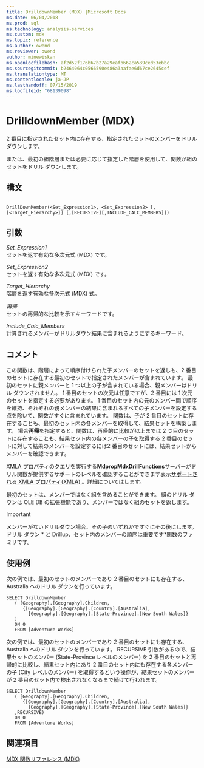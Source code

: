 ```yaml
---
title: DrilldownMember (MDX) |Microsoft Docs
ms.date: 06/04/2018
ms.prod: sql
ms.technology: analysis-services
ms.custom: mdx
ms.topic: reference
ms.author: owend
ms.reviewer: owend
author: minewiskan
ms.openlocfilehash: af2d52f176b67b27a29eafb662ca539ced53ebbc
ms.sourcegitcommit: b2464064c0566590e486a3aafae6d67ce2645cef
ms.translationtype: MT
ms.contentlocale: ja-JP
ms.lasthandoff: 07/15/2019
ms.locfileid: "68139098"
---
```

# <a name="drilldownmember-mdx"></a>DrilldownMember (MDX)


  2 番目に指定されたセット内に存在する、指定されたセットのメンバーをドリル ダウンします。  
  
 または、最初の組階層または必要に応じて指定した階層を使用して、関数が組のセットをドリル ダウンします。  
  
## <a name="syntax"></a>構文  
  
```  
  
DrillDownMember(<Set_Expression1>, <Set_Expression2> [,[<Target_Hierarchy>]] [,[RECURSIVE][,INCLUDE_CALC_MEMBERS]])  
```  
  
## <a name="arguments"></a>引数  
 *Set_Expression1*  
 セットを返す有効な多次元式 (MDX) です。  
  
 *Set_Expression2*  
 セットを返す有効な多次元式 (MDX) です。  
  
 *Target_Hierarchy*  
 階層を返す有効な多次元式 (MDX) 式。  
  
 *再帰*  
 セットの再帰的な比較を示すキーワードです。  
  
 *Include_Calc_Members*  
 計算されるメンバーがドリルダウン結果に含まれるようにするキーワード。  
  
## <a name="remarks"></a>コメント  
 この関数は、階層によって順序付けられた子メンバーのセットを返しも、2 番目のセットに存在する最初のセットで指定されたメンバーが含まれています。 最初のセットに親メンバーと 1 つ以上の子が含まれている場合、親メンバーはドリル ダウンされません。 1 番目のセットの次元は任意ですが、2 番目には 1 次元のセットを指定する必要があります。 1 番目のセット内の元のメンバー間で順序を維持、それぞれの親メンバーの結果に含まれるすべての子メンバーを設定する点を除いて、関数がすぐに含まれています。 関数は、子が 2 番目のセットに存在することも、最初のセット内の各メンバーを取得して、結果セットを構築します。 場合**再帰**を指定すると、関数は、再帰的に比較が以上までは 2 つ目のセットに存在することも、結果セット内の各メンバーの子を取得する 2 番目のセットに対して結果のメンバーを設定するには2 番目のセットには、結果セットからメンバーを確認できます。  
  
 XMLA プロパティのクエリを実行する**MdpropMdxDrillFunctions**サーバーがドリル関数が提供するサポートのレベルを確認することができます表示[サポートされる XMLA プロパティ&#40;XMLA&#41; ](https://docs.microsoft.com/bi-reference/xmla/xml-elements-properties/propertylist-element-supported-xmla-properties)。詳細についてはします。  
  
 最初のセットは、メンバーではなく組を含めることができます。 組のドリル ダウンは OLE DB の拡張機能であり、メンバーではなく組のセットを返します。  
  
> [!IMPORTANT]  
>  メンバーがないドリルダウン場合、その子のいずれかですぐにその後にします。 ドリル ダウン * と Drillup、セット内のメンバーの順序は重要です\*関数のファミリです。  
  
## <a name="examples"></a>使用例  
 次の例では、最初のセットのメンバーであり 2 番目のセットにも存在する、Australia へのドリル ダウンを行っています。  
  
```  
SELECT DrilldownMember   
   ( [Geography].[Geography].Children,  
      {[Geography].[Geography].[Country].[Australia],  
        [Geography].[Geography].[State-Province].[New South Wales]}  
   )  
   ON 0  
   FROM [Adventure Works]  
```  
  
 次の例では、最初のセットのメンバーであり 2 番目のセットにも存在する、Australia へのドリル ダウンを行っています。 RECURSIVE 引数があるので、結果セットのメンバー (State-Province レベルのメンバー) を 2 番目のセットと再帰的に比較し、結果セット内にあり 2 番目のセット内にも存在する各メンバーの子 (City レベルのメンバー) を取得するという操作が、結果セットのメンバーが 2 番目のセット内で検出されなくなるまで続けて行われます。  
  
```  
SELECT DrilldownMember   
   ( [Geography].[Geography].Children,  
      {[Geography].[Geography].[Country].[Australia],  
        [Geography].[Geography].[State-Province].[New South Wales]}  
   ,RECURSIVE)  
   ON 0  
   FROM [Adventure Works]  
```  
  
## <a name="see-also"></a>関連項目  
 [MDX 関数リファレンス &#40;MDX&#41;](../mdx/mdx-function-reference-mdx.md)  
  
  
